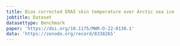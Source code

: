```yaml
---
title: Bias corrected ERA5 skin temperature over Arctic sea ice
jobtitle: Dataset
datasettype: Benchmark
paper: 'https://doi.org/10.1175/MWR-D-22-0130.1'
data: 'https://zenodo.org/record/8338265'
---
```

